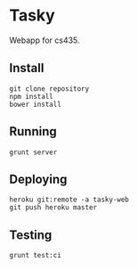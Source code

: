 # Tasky 

Webapp for cs435. 

## Install

    git clone repository 
    npm install
    bower install


## Running

    grunt server

## Deploying 

    heroku git:remote -a tasky-web 
    git push heroku master 

## Testing 

    grunt test:ci

